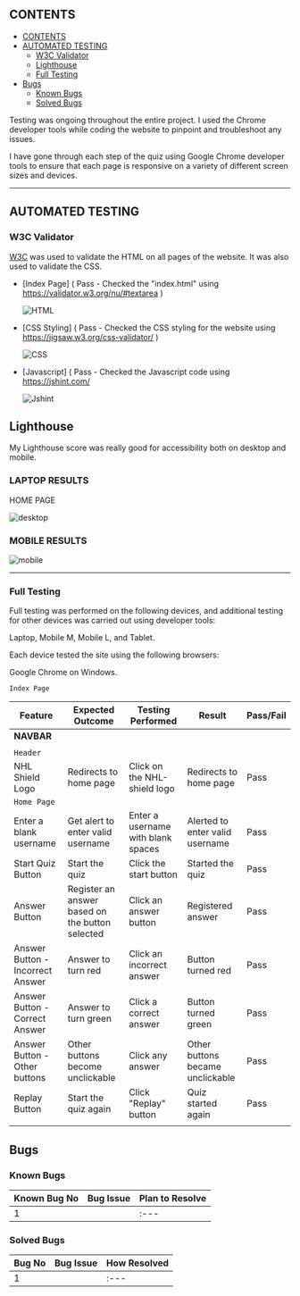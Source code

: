 ## CONTENTS

- [CONTENTS](#contents)
- [AUTOMATED TESTING](#automated-testing)
  - [W3C Validator](#w3c-validator)
  - [Lighthouse](#)
  - [Full Testing](#full-testing)
- [Bugs](#bugs)
  - [Known Bugs](#known-bugs)
  - [Solved Bugs](#solved-bugs)

Testing was ongoing throughout the entire project. I used the Chrome developer tools while coding the website to pinpoint and troubleshoot any issues.

I have gone through each step of the quiz using Google Chrome developer tools to ensure that each page is responsive on a variety of different screen sizes and devices.

- - -

## AUTOMATED TESTING

### W3C Validator

[W3C](https://validator.w3.org/) was used to validate the HTML on all pages of the website. It was also used to validate the CSS.

* [Index Page] ( Pass - Checked the "index.html" using https://validator.w3.org/nu/#textarea )

  ![HTML](assets/images/html-validation.png)
  
* [CSS Styling] ( Pass - Checked the CSS styling for the website using  https://jigsaw.w3.org/css-validator/ )

  ![CSS](assets/images/css-validation.png)
  
* [Javascript] ( Pass - Checked the Javascript code using https://jshint.com/

  ![Jshint](assets/images/jshint.png)

## Lighthouse

My Lighthouse score was really good for accessibility both on desktop and mobile.

### LAPTOP RESULTS

HOME PAGE

![desktop](assets/images/desktop-lighthouse.png)

### MOBILE RESULTS

![mobile](assets/images/lighthouse-mobile.png)

- - -

### Full Testing

Full testing was performed on the following devices, and additional testing for other devices was carried out using developer tools:

Laptop, Mobile M, Mobile L, and Tablet.

Each device tested the site using the following browsers:

Google Chrome on Windows.

`Index Page`

| Feature | Expected Outcome | Testing Performed | Result | Pass/Fail |
| --- | --- | --- | --- | --- |
| **NAVBAR** |  |  |  |  |
|  |  |  |  |  |
| `Header` |
| NHL Shield Logo | Redirects to home page | Click on the NHL-shield logo | Redirects to home page | Pass |
| `Home Page` |
| Enter a blank username | Get alert to enter valid username | Enter a username with blank spaces | Alerted to enter valid username | Pass |
| Start Quiz Button | Start the quiz | Click the start button | Started the quiz | Pass |
| Answer Button | Register an answer based on the button selected | Click an answer button | Registered answer | Pass |
| Answer Button - Incorrect Answer | Answer to turn red | Click an incorrect answer | Button turned red | Pass |
| Answer Button - Correct Answer | Answer to turn green | Click a correct answer | Button turned green | Pass |
| Answer Button - Other buttons | Other buttons become unclickable | Click any answer | Other buttons became unclickable | Pass |
| Replay Button | Start the quiz again | Click "Replay" button | Quiz started again | Pass |
|  |  |  |  |  |

## Bugs

### Known Bugs

| Known Bug No | Bug Issue | Plan to Resolve |
| :--- | :--- | :--- |
| 1 |  | :--- |

### Solved Bugs

| Bug No | Bug Issue | How Resolved |
| :--- | :--- | :--- |
| 1 |  | :--- |

